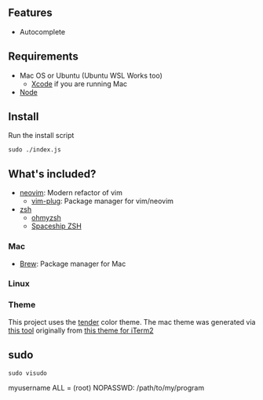 
## Features
- Autocomplete

## Requirements

- Mac OS or Ubuntu (Ubuntu WSL Works too)
  - [Xcode](https://apps.apple.com/us/app/xcode/id497799835?mt=12) if you are running Mac
- [Node](https://nodejs.org/en/)

## Install

Run the install script

```
sudo ./index.js
```

## What's included?
- [neovim](https://github.com/neovim/neovim): Modern refactor of vim
  - [vim-plug](https://github.com/junegunn/vim-plug): Package manager for vim/neovim
- [zsh](https://www.zsh.org/)
  - [ohmyzsh](https://ohmyz.sh/)
  - [Spaceship ZSH](https://github.com/denysdovhan/spaceship-prompt)

### Mac
- [Brew](https://brew.sh/): Package manager for Mac

### Linux

### Theme

This project uses the [tender](https://github.com/jacoborus/tender.vim) color theme. The mac theme was generated via [this tool](https://github.com/lysyi3m/macos-terminal-themes#tools) originally from [this theme for iTerm2](https://github.com/tombell/tender-iterm2)

## sudo

```
sudo visudo
```
myusername ALL = (root) NOPASSWD: /path/to/my/program
